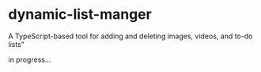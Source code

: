 # dynamic-list-manger
A TypeScript-based tool for adding and deleting images, videos, and to-do lists"

in progress...
